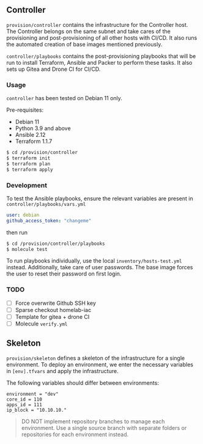 ## Controller
`provision/controller` contains the infrastructure for the Controller host. The
Controller belongs on the same subnet and take cares of the provisioning and
post-provisioning of all other hosts with CI/CD. It also runs the automated
creation of base images mentioned previously.

`controller/playbooks` contains the post-provisioning playbooks that will be run
to install Terraform, Ansible and Packer to perform these tasks. It also sets up
Gitea and Drone CI for CI/CD.

### Usage
`controller` has been tested on Debian 11 only.

Pre-requisites:
- Debian 11
- Python 3.9 and above
- Ansible 2.12
- Terraform 1.1.7

```bash
$ cd /provision/controller
$ terraform init
$ terraform plan
$ terraform apply
```

### Development
To test the Ansible playbooks, ensure the relevant variables are present in
`controller/playbooks/vars.yml`

```yaml
user: debian
github_access_token: "changeme"
```

then run

```bash
$ cd /provision/controller/playbooks
$ molecule test
```

To run playbooks individually, use the local `inventory/hosts-test.yml` instead.
Additionally, take care of user passwords. The base image forces the user to
reset their password on first login.

### TODO
- [ ] Force overwrite Github SSH key
- [ ] Sparse checkout homelab-iac
- [ ] Template for gitea + drone CI
- [ ] Molecule `verify.yml`

## Skeleton

`provision/skeleton` defines a skeleton of the infrastructure for a single
environment. To deploy an environment, we enter the necessary variables in
`[env].tfvars` and apply the infrastructure.

The following variables should differ between environments:

```
environment = "dev"
core_id = 110
apps_id = 111
ip_block = "10.10.10."
```

>DO NOT implement repository branches to manage each environment. Use a single
>source branch with separate folders or repositories for each environment
>instead.
